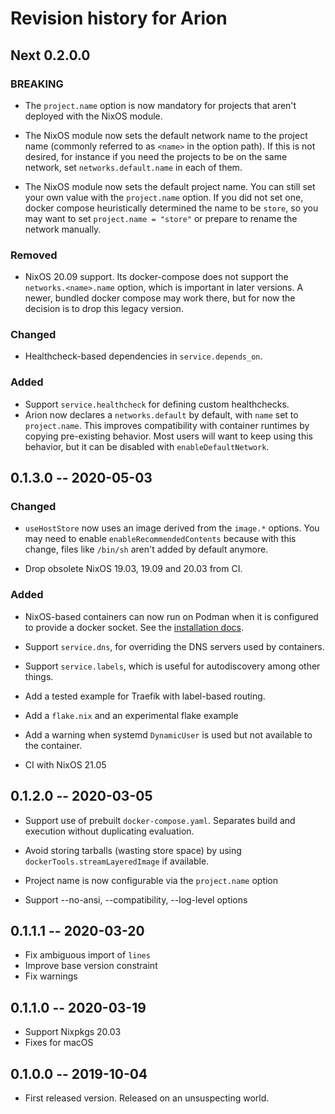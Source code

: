 # Revision history for Arion

## Next 0.2.0.0

### BREAKING

* The `project.name` option is now mandatory for projects that aren't deployed with the NixOS module.


* The NixOS module now sets the default network name to the project name (commonly referred to as `<name>` in the option path).
  If this is not desired, for instance if you need the projects to be on the same network, set `networks.default.name` in each of them.

* The NixOS module now sets the default project name. You can still set your own value with the `project.name` option.
  If you did not set one, docker compose heuristically determined the name to be `store`, so you may want to set `project.name = "store"` or prepare to rename the network manually.

### Removed

 - NixOS 20.09 support. Its docker-compose does not support the
   `networks.<name>.name` option, which is important in later versions.
   A newer, bundled docker compose may work there, but for now the decision
   is to drop this legacy version.

### Changed

* Healthcheck-based dependencies in `service.depends_on`.

### Added

* Support `service.healthcheck` for defining custom healthchecks.
* Arion now declares a `networks.default` by default, with `name` set to
  `project.name`. This improves compatibility with container runtimes by
  copying pre-existing behavior. Most users will want to keep using this
  behavior, but it can be disabled with `enableDefaultNetwork`.

## 0.1.3.0 -- 2020-05-03

### Changed

* `useHostStore` now uses an image derived from the `image.*` options. You may
  need to enable `enableRecommendedContents` because with this change, files
  like `/bin/sh` aren't added by default anymore.

* Drop obsolete NixOS 19.03, 19.09 and 20.03 from CI.

### Added

* NixOS-based containers can now run on Podman when it is configured to provide a docker socket. See the [installation docs](https://docs.hercules-ci.com/arion/#_nixos).

* Support `service.dns`, for overriding the DNS servers used by containers.

* Support `service.labels`, which is useful for autodiscovery among other things.

* Add a tested example for Traefik with label-based routing.

* Add a `flake.nix` and an experimental flake example

* Add a warning when systemd `DynamicUser` is used but not available to the
  container.

* CI with NixOS 21.05

## 0.1.2.0 -- 2020-03-05

* Support use of prebuilt `docker-compose.yaml`.
  Separates build and execution without duplicating evaluation.

* Avoid storing tarballs (wasting store space) by using
  `dockerTools.streamLayeredImage` if available.

* Project name is now configurable via the `project.name` option

* Support --no-ansi, --compatibility, --log-level options

## 0.1.1.1 -- 2020-03-20

* Fix ambiguous import of `lines`
* Improve base version constraint
* Fix warnings

## 0.1.1.0 -- 2020-03-19

* Support Nixpkgs 20.03
* Fixes for macOS

## 0.1.0.0 -- 2019-10-04

* First released version. Released on an unsuspecting world.


